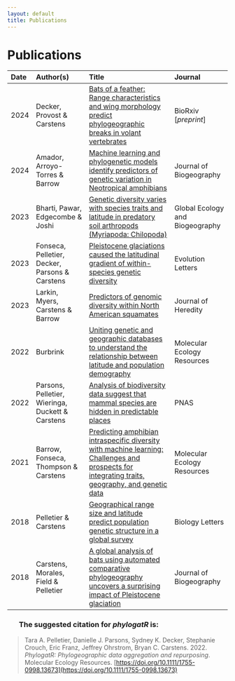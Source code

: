 ```yaml
---
layout: default
title: Publications
---
```



# Publications

| Date  | Author(s)  | Title  | Journal |
|:---- | :-----  | :-----  | :----- |
| 2024 | Decker, Provost & Carstens | [Bats of a feather: Range characteristics and wing morphology predict phylogeographic breaks in volant vertebrates](https://doi.org/10.1101/2024.02.11.579809) | BioRxiv [*preprint*] |
| 2024 | Amador, Arroyo-Torres & Barrow | [Machine learning and phylogenetic models identify predictors of genetic variation in Neotropical amphibians](https://doi.org/10.1111/jbi.14795) | Journal of Biogeography  |
| 2023 | Bharti, Pawar, Edgecombe & Joshi | [Genetic diversity varies with species traits and latitude in predatory soil arthropods (Myriapoda: Chilopoda)](https://dx.doi.org/10.1111/geb.13709) | Global Ecology and Biogeography |
| 2023 | Fonseca, Pelletier, Decker, Parsons & Carstens | [Pleistocene glaciations caused the latitudinal gradient of within-species genetic diversity](https://doi.org/10.1093/evlett/qrad030) |Evolution Letters |
| 2023 | Larkin, Myers, Carstens & Barrow | [Predictors of genomic diversity within North American squamates](https://doi.org/10.1093/jhered/esad001) | Journal of Heredity | 
| 2022 | Burbrink | [Uniting genetic and geographic databases to understand the relationship between latitude and population demography](https://onlinelibrary.wiley.com/doi/10.1111/1755-0998.13688) | Molecular Ecology Resources |
| 2022  | Parsons, Pelletier, Wieringa, Duckett & Carstens  | [Analysis of biodiversity data suggest that mammal species are hidden in predictable places](https://www.pnas.org/doi/abs/10.1073/pnas.2103400119) | PNAS |
| 2021  | Barrow, Fonseca, Thompson & Carstens  | [Predicting amphibian intraspecific diversity with machine learning: Challenges and prospects for integrating traits, geography, and genetic data](https://doi.org/10.1111/1755-0998.13303) | Molecular Ecology Resources |
| 2018 | Pelletier & Carstens | [Geographical range size and latitude predict population genetic structure in a global survey](https://royalsocietypublishing.org/doi/10.1098/rsbl.2017.0566) | Biology Letters |
| 2018 | Carstens, Morales, Field & Pelletier | [A global analysis of bats using automated comparative phylogeography uncovers a surprising impact of Pleistocene glaciation](https://onlinelibrary.wiley.com/doi/abs/10.1111/jbi.13382) | Journal of Biogeography |

### <img src="https://raw.githubusercontent.com/FortAwesome/Font-Awesome/6.x/svgs/solid/pen-to-square.svg" width="15" height="15"> &nbsp; The suggested citation for *phylogatR* is:
>Tara A. Pelletier, Danielle J. Parsons, Sydney K. Decker, Stephanie Crouch, Eric Franz, Jeffrey Ohrstrom, Bryan C. Carstens. 2022. *PhylogatR: Phylogeographic data aggregation and repurposing*. Molecular Ecology Resources. [https://doi.org/10.1111/1755-0998.13673](https://doi.org/10.1111/1755-0998.13673)
